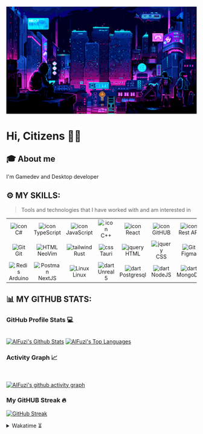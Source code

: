 ![til](./gifs/5927911.gif)

# Hi, Citizens 👋🏼

## 🎓 About me

I'm Gamedev and Desktop developer

## ⚙️ MY SKILLS: 

> Tools and technologies that I have worked with and am interested in

<table align="center">
    <td align="center" width="96">
        <img src="https://techstack-generator.vercel.app/csharp-icon.svg" alt="icon" width="65" height="65" />
      <br>C#
    </td>
    <td align="center" width="96">
        <img src="https://techstack-generator.vercel.app/ts-icon.svg" alt="icon" width="65" height="65" />
      <br>TypeScript
    </td>
    <td align="center" width="96">
        <img src="https://techstack-generator.vercel.app/js-icon.svg" alt="icon" width="65" height="65" />
      <br>JavaScript
    </td>   
    <td align="center" width="96">
        <img src="https://techstack-generator.vercel.app/cpp-icon.svg" alt="icon" width="65" height="65" />
      <br>C++
    </td> 
    <td align="center" width="96">
        <img src="https://techstack-generator.vercel.app/react-icon.svg" alt="icon" width="65" height="65" />
      <br>React
    </td> 
    <td align="center" width="96">
        <img src="https://techstack-generator.vercel.app/github-icon.svg" alt="icon" width="65" height="65" />
      <br>GitHUB
    </td> 
    <td align="center" width="96">
        <img src="https://techstack-generator.vercel.app/restapi-icon.svg" alt="icon" width="65" height="65" />
      <br>Rest API
    </td> 
  </tr>
  <tr>
    <td align="center" width="96">
        <img src="https://skillicons.dev/icons?i=git" width="48" height="48" alt="Git" />
      <br>Git
    </td>
    <td align="center"  width="96">
        <img src="https://skillicons.dev/icons?i=vim" width="48" height="48" alt="HTML" />
      <br>NeoVim
    </td>
    <td align="center" width="96">
        <img src="https://skillicons.dev/icons?i=rust" width="48" height="48" alt="tailwind" />
      <br>Rust
    </td>
    <td align="center" width="96">
        <img src="https://skillicons.dev/icons?i=tauri" width="48" height="48" alt="css" />
      <br>Tauri
    </td>
    <td align="center" width="96">
        <img src="https://skillicons.dev/icons?i=html" width="48" height="48" alt="jquery" />
      <br>HTML
    </td>
        <td align="center" width="96">
        <img src="https://skillicons.dev/icons?i=css" width="48" height="48" alt="jquery" />
      <br>CSS
    </td>
    <td align="center" width="96">
        <img src="https://skillicons.dev/icons?i=figma" width="48" height="48" alt="Git" />
      <br>Figma
    </td>
  </tr>
   <tr>
    <td align="center" width="96">
        <img src="https://skillicons.dev/icons?i=arduino" width="48" height="48" alt="Redis" />
      <br>Arduino
    </td>
    <td align="center" width="96">
        <img src="https://skillicons.dev/icons?i=nextjs" width="48" height="48" alt="Postman" />
      <br>NextJS
    </td>
    <td align="center" width="96">
        <img src="https://skillicons.dev/icons?i=linux" width="48" height="48" alt="Linux" />
      <br>Linux
    </td>
    <td align="center" width="96">
        <img src="https://skillicons.dev/icons?i=unreal" width="48" height="48" alt="dart" />
      <br>Unreal 5
    </td>
    <td align="center" width="96">
        <img src="https://skillicons.dev/icons?i=postgres" width="48" height="48" alt="dart" />
      <br>Postgresql
    </td>
     <td align="center" width="96">
        <img src="https://skillicons.dev/icons?i=nodejs" width="48" height="48" alt="dart" />
      <br>NodeJS
    </td>
    <td align="center" width="96">
        <img src="https://skillicons.dev/icons?i=mongodb" width="48" height="48" alt="dart" />
      <br>MongoDB
    </td>
  </tr>
 <tr>
 </tr>
</table>


## 📊 MY GITHUB STATS: 

<h3>GitHub Profile Stats 💻</h3>
  <br/>
    <a href="https://github.com/anuraghazra/github-readme-stats"><img alt="AlFuzi's Github Stats" src="https://github-readme-stats.vercel.app/api/?username=AIFuzi&show_icons=true&count_private=true&theme=synthwave" height="192px"/></a>
  <a href="https://github.com/anuraghazra/github-readme-stats"><img alt="AlFuzi's Top Languages" src="https://github-readme-stats.vercel.app/api/top-langs/?username=AIFuzi&langs_count=8&layout=compact&theme=synthwave" height="192px"/></a>
  <br/>


<h3>Activity Graph 📈</h3>
  <br/>

[![AIFuzi's github activity graph](https://github-readme-activity-graph.vercel.app/graph?username=AIFuzi&theme=react-dark)](https://github.com/ashutosh00710/github-readme-activity-graph)

<h3>My GitHUB Streak 🔥</h3>

[![GitHub Streak](https://streak-stats.demolab.com?user=AIFuzi&theme=transparent&border_radius=4&card_width=500&border=5F27CD&stroke=5F27CD&ring=1DD1A1B9&fire=1FE0AC&currStreakNum=1DD1A1&sideNums=F368E0&currStreakLabel=1DD1A1&sideLabels=FF9FF3&dates=FF6B81)](https://git.io/streak-stats)


<details>
  <summary>Wakatime ⏳</summary>
  <br/>
  <img src="https://wakatime.com/share/@dc77cb55-4864-4bb0-9455-0de80d3420a4/1da5ea16-5bcb-480f-bbf7-5d2c24f72e18.svg">
  <br/>
  <br/>
  <br/>

  <img src="https://wakatime.com/share/@dc77cb55-4864-4bb0-9455-0de80d3420a4/15deae2b-eee1-496d-a8ae-f523529e2b7f.svg">
</details>
